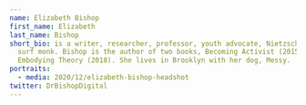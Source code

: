 ```yaml
---
name: Elizabeth Bishop
first_name: Elizabeth
last_name: Bishop
short_bio: is a writer, researcher, professor, youth advocate, Nietzschean, and
  surf monk. Bishop is the author of two books, Becoming Activist (2015) and
  Embodying Theory (2018). She lives in Brooklyn with her dog, Messy.
portraits:
  - media: 2020/12/elizabeth-bishop-headshot
twitter: DrBishopDigital
---
```

